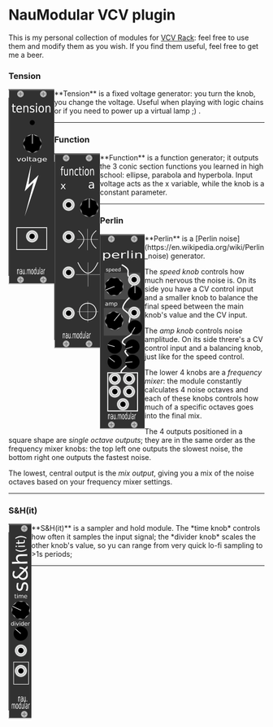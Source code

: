 
# NauModular VCV plugin

This is my personal collection of modules for [VCV Rack](https://vcvrack.com/): feel free to use them and modify them as you wish. If you find them useful, feel free to get me a beer.

### Tension
<img align="left" src="https://raw.githubusercontent.com/naus3a/NauModular/master/tension.png" >
**Tension** is a fixed voltage generator: you turn the knob, you change the voltage. Useful when playing with logic chains or if you need to power up a virtual lamp ;) .

---

### Function
<img align="left" src="https://raw.githubusercontent.com/naus3a/NauModular/master/function.png" >
**Function** is a function generator; it outputs the 3 conic section functions you learned in high school: ellipse, parabola and hyperbola. Input voltage acts as the x variable, while the knob is a constant parameter.

---

### Perlin
<img align="left" src="https://raw.githubusercontent.com/naus3a/NauModular/master/perlin.png" >
**Perlin** is a [Perlin noise](https://en.wikipedia.org/wiki/Perlin_noise) generator. 

The *speed knob* controls how much nervous the noise is. On its side you have a CV control input and a smaller knob to balance the final speed between the main knob's value and the CV input.

The *amp knob* controls noise amplitude. On its side threre's a CV control input and a balancing knob, just like for the speed control.

The lower 4 knobs are a *frequency mixer*: the module constantly calculates 4 noise octaves and each of these knobs controls how much of a specific octaves goes into the final mix.

The 4 outputs positioned in a square shape are *single octave outputs*; they are in the same order as the frequency mixer knobs: the top left one outputs the slowest noise, the bottom right one outputs the fastest noise.

The lowest, central output is the *mix output*, giving you a mix of the noise octaves based on your frequency mixer settings.

---

### S&H(it)
<img align="left" src="https://raw.githubusercontent.com/naus3a/NauModular/master/shit.png" >
**S&H(it)** is a sampler and hold module. The *time knob* controls how often it samples the input signal; the *divider knob* scales the other knob's value, so yu can range from very quick lo-fi sampling to >1s periods;

---
